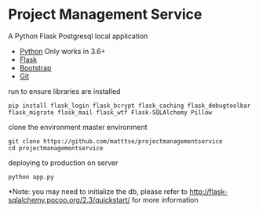 # Project Management Service

A Python Flask Postgresql local application

- [Python](https://www.python.org/downloads/) Only works in 3.6+
- [Flask](http://flask.pocoo.org/)
- [Bootstrap](https://getbootstrap.com/)
- [Git](https://gist.github.com/derhuerst/1b15ff4652a867391f03)

run to ensure libraries are installed
```
pip install flask_login flask_bcrypt flask_caching flask_debugtoolbar flask_migrate flask_mail flask_wtf Flask-SQLAlchemy Pillow

```

clone the environment master environment
```
git clone https://github.com/matttse/projectmanagementservice
cd projectmanagementservice
```

deploying to production on server
```
python app.py
```

*Note: you may need to initialize the db, please refer to http://flask-sqlalchemy.pocoo.org/2.3/quickstart/ for more information
